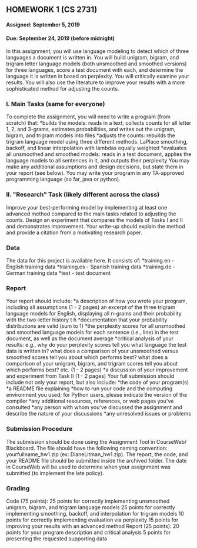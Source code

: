 ## HOMEWORK 1 (CS 2731)
#### Assigned: September 5, 2019
#### Due: September 24, 2019 (before midnight)
In this assignment, you will use language modeling to detect which of three languages a document is written in. You will build unigram, bigram, and trigram letter language models (both unsmoothed and smoothed versions) for three languages, score a test document with each, and determine the language it is written in based on perplexity. You will critically examine your results. You will also use the literature to improve your results with a more sophisticated method for adjusting the counts.

### I. Main Tasks (same for everyone)
To complete the assignment, you will need to write a program (from scratch) that:
*builds the models: reads in a text, collects counts for all letter 1, 2, and 3-grams, estimates probabilities, and writes out the unigram, bigram, and trigram models into files
*adjusts the counts: rebuilds the trigram language model using three different methods: LaPlace smoothing, backoff, and linear interpolation with lambdas equally weighted
*evaluates all unsmoothed and smoothed models: reads in a test document, applies the language models to all sentences in it, and outputs their perplexity
You may make any additional assumptions and design decisions, but state them in your report (see below).
You may write your program in any TA-approved programming language (so far, java or python).

### II. "Research" Task (likely different across the class)
Improve your best-performing model by implementing at least one advanced method compared to the main tasks related to adjusting the counts. Design an experiment that compares the models of Tasks I and II and demonstrates improvement. Your write-up should explain the method and provide a citation from a motivating research paper.

### Data
The data for this project is available here. It consists of:
*training.en - English training data
*training.es - Spanish training data
*training.de - German training data
*test - test document

### Report
Your report should include:
*a description of how you wrote your program, including all assumptions (1 - 2 pages)
an excerpt of the three trigram language models for English, displaying all n-grams and their probability with the two-letter history t h
*documentation that your probability distributions are valid (sum to 1)
*the perplexity scores for all unsmoothed and smoothed language models for each sentence (i.e., line) in the test document, as well as the document average
*critical analysis of your results: e.g., why do your perplexity scores tell you what language the test data is written in? what does a comparison of your unsmoothed versus smoothed scores tell you about which performs best? what does a comparison of your unigram, bigram, and trigram scores tell you about which performs best? etc. (1 - 2 pages)
*a discussion of your improvement and experiment from Task II (1 - 2 pages)
Your full submission should include not only your report, but also include:
*the code of your program(s)
*a README file explaining
*how to run your code and the computing environment you used; for Python users, please indicate the version of the compiler
*any additional resources, references, or web pages you've consulted
*any person with whom you've discussed the assignment and describe the nature of your discussions
*any unresolved issues or problems

### Submission Procedure
The submission should be done using the Assignment Tool in CourseWeb/ Blackboard. The file should have the following naming convention: yourfullname_hw1.zip (ex: DianeLitman_hw1.zip). The report, the code, and your README file should be submitted inside the archived folder.
The date in CourseWeb will be used to determine when your assignment was submitted (to implement the late policy).

### Grading
Code (75 points):
25 points for correctly implementing unsmoothed unigram, bigram, and trigram language models
25 points for correctly implementing smoothing, backoff, and interpolation for trigram models
10 points for correctly implementing evaluation via perplexity
15 points for improving your results with an advanced method
Report (25 points):
20 points for your program description and critical analysis
5 points for presenting the requested supporting data

